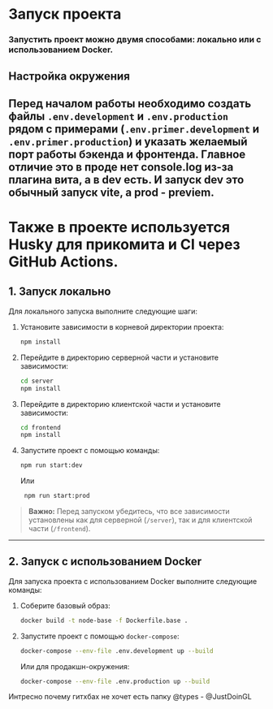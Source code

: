 # Запуск проекта

### Запустить проект можно двумя способами: **локально** или с использованием **Docker**.

## Настройка окружения

## Перед началом работы необходимо создать файлы `.env.development` и `.env.production` рядом с примерами (`.env.primer.development` и `.env.primer.production`) и указать желаемый порт работы бэкенда и фронтенда. Главное отличие это в проде нет console.log из-за плагина вита, а в dev есть. И запуск dev это обычный запуск vite, а prod - previem.

# Также в проекте используется **Husky** для прикомита и CI через GitHub Actions.

## 1. Запуск локально

Для локального запуска выполните следующие шаги:

1. Установите зависимости в корневой директории проекта:
   ```bash
   npm install
   ```

2. Перейдите в директорию серверной части и установите зависимости:
   ```bash
   cd server
   npm install
   ```

3. Перейдите в директорию клиентской части и установите зависимости:
   ```bash
   cd frontend
   npm install
   ```

4. Запустите проект с помощью команды:
   ```bash
   npm run start:dev
   ```
   Или
   ```bash
    npm run start:prod
   ```

> **Важно:** Перед запуском убедитесь, что все зависимости установлены как для серверной (`/server`), так и для клиентской части (`/frontend`).

---

## 2. Запуск с использованием Docker

Для запуска проекта с использованием Docker выполните следующие команды:

1. Соберите базовый образ:
   ```bash
   docker build -t node-base -f Dockerfile.base .
   ```

2. Запустите проект с помощью `docker-compose`:
   ```bash
   docker-compose --env-file .env.development up --build
   ```

   Или для продакшн-окружения:
   ```bash
   docker-compose --env-file .env.production up --build
   ```


Интресно почему гитхбах не хочет есть папку @types - @JustDoinGL


